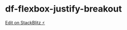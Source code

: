 # df-flexbox-justify-breakout

[Edit on StackBlitz ⚡️](https://stackblitz.com/edit/df-flexbox-justify-breakout)